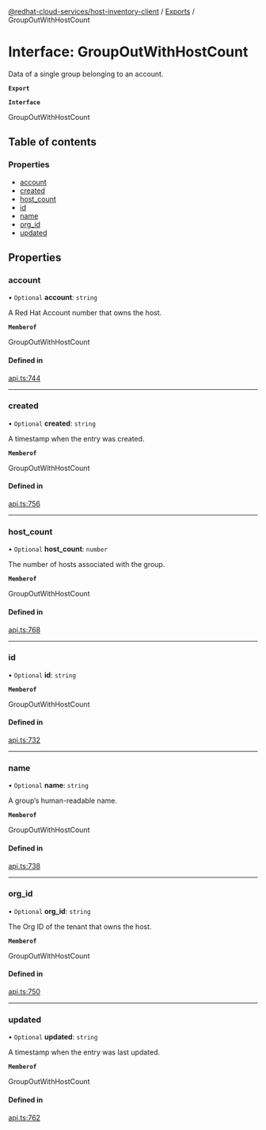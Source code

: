 [@redhat-cloud-services/host-inventory-client](../README.md) / [Exports](../modules.md) / GroupOutWithHostCount

# Interface: GroupOutWithHostCount

Data of a single group belonging to an account.

**`Export`**

**`Interface`**

GroupOutWithHostCount

## Table of contents

### Properties

- [account](GroupOutWithHostCount.md#account)
- [created](GroupOutWithHostCount.md#created)
- [host\_count](GroupOutWithHostCount.md#host_count)
- [id](GroupOutWithHostCount.md#id)
- [name](GroupOutWithHostCount.md#name)
- [org\_id](GroupOutWithHostCount.md#org_id)
- [updated](GroupOutWithHostCount.md#updated)

## Properties

### account

• `Optional` **account**: `string`

A Red Hat Account number that owns the host.

**`Memberof`**

GroupOutWithHostCount

#### Defined in

[api.ts:744](https://github.com/RedHatInsights/javascript-clients/blob/master/packages/host-inventory/api.ts#L744)

___

### created

• `Optional` **created**: `string`

A timestamp when the entry was created.

**`Memberof`**

GroupOutWithHostCount

#### Defined in

[api.ts:756](https://github.com/RedHatInsights/javascript-clients/blob/master/packages/host-inventory/api.ts#L756)

___

### host\_count

• `Optional` **host\_count**: `number`

The number of hosts associated with the group.

**`Memberof`**

GroupOutWithHostCount

#### Defined in

[api.ts:768](https://github.com/RedHatInsights/javascript-clients/blob/master/packages/host-inventory/api.ts#L768)

___

### id

• `Optional` **id**: `string`

**`Memberof`**

GroupOutWithHostCount

#### Defined in

[api.ts:732](https://github.com/RedHatInsights/javascript-clients/blob/master/packages/host-inventory/api.ts#L732)

___

### name

• `Optional` **name**: `string`

A group’s human-readable name.

**`Memberof`**

GroupOutWithHostCount

#### Defined in

[api.ts:738](https://github.com/RedHatInsights/javascript-clients/blob/master/packages/host-inventory/api.ts#L738)

___

### org\_id

• `Optional` **org\_id**: `string`

The Org ID of the tenant that owns the host.

**`Memberof`**

GroupOutWithHostCount

#### Defined in

[api.ts:750](https://github.com/RedHatInsights/javascript-clients/blob/master/packages/host-inventory/api.ts#L750)

___

### updated

• `Optional` **updated**: `string`

A timestamp when the entry was last updated.

**`Memberof`**

GroupOutWithHostCount

#### Defined in

[api.ts:762](https://github.com/RedHatInsights/javascript-clients/blob/master/packages/host-inventory/api.ts#L762)
